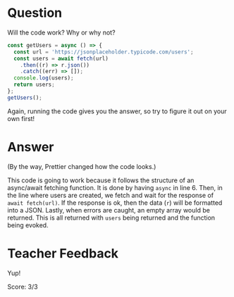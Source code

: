 # Question

Will the code work? Why or why not?

```js
const getUsers = async () => {
  const url = 'https://jsonplaceholder.typicode.com/users';
  const users = await fetch(url)
    .then((r) => r.json())
    .catch((err) => []);
  console.log(users);
  return users;
};
getUsers();
```

Again, running the code gives you the answer, so try to figure it out on your own first!

# Answer

(By the way, Prettier changed how the code looks.)

This code is going to work because it follows the structure of an async/await fetching function. It is done by having `async` in line 6. Then, in the line where users are created, we fetch and wait for the response of `await fetch(url)`. If the response is ok, then the data (`r`) will be formatted into a JSON. Lastly, when errors are caught, an empty array would be returned. This is all returned with `users` being returned and the function being evoked.

# Teacher Feedback

Yup!

Score: 3/3